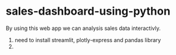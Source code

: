 # sales-dashboard-using-python
By using this web app we can analysis sales data interactivly.

1. need to install streamlit, plotly-express and pandas library
2. 
